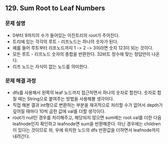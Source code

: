 ## 129. Sum Root to Leaf Numbers
### 문제 설명
- 0부터 9까지의 수가 들어있는 이진트리의 root가 주어진다.
- 트리에 있는 각각의 루트 - 리프노드는 하나의 숫자가 된다.
- 예를 들어 루트부터 리프노드까지 1 -> 2 -> 3이라면 숫자 123이 되는 것이다.
- 모든 루트 - 리프노드 숫자의 총합을 반환한다. 32비트 정수에 맞는 정답만이 나온다.
- 리프 노드는 자식이 없는 노드를 의미한다.
​
### 문제 해결 과정
- dfs를 사용해서 왼쪽의 leaf 노드까지 접근하면서 하나의 숫자로 합친다. 숫자로 합칠 때는 String으로 붙여주는 방법을 사용해볼 생각이다.
- 직접 해본 결과 int형으로 변환하는 부분을 재귀적으로 처리할 수가 없어서 depth가 깊어질 때마다 10씩 곱한 값에 val를 더할 생각이다.
- root가 null인 경우를 처리해주고, 해당되지 않으면 sum에는 root.val를 더한 다음 leafnode인지 확인하고 leafnode면 sum을 반환해준다. 아닌 경우에는 children이 있다는 것이므로 좌, 우에 위치한 노드의 dfs 반환값을 더하면서 leafnode까지 내려간다.